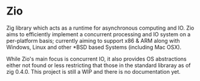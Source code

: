 # Zio
Zig library which acts as a runtime for asynchronous computing and IO.
Zio aims to efficiently implement a concurrent processing and IO system on a per-platform basis; currently aiming to support x86 & ARM along with Windows, Linux and other *BSD based Systems (including Mac OSX).

While Zio's main focus is concurrent IO, it also provides OS abstractions either not found or less restricting that those in the standard libraray as of zig 0.4.0. This project is still a WIP and there is no documentation yet.
